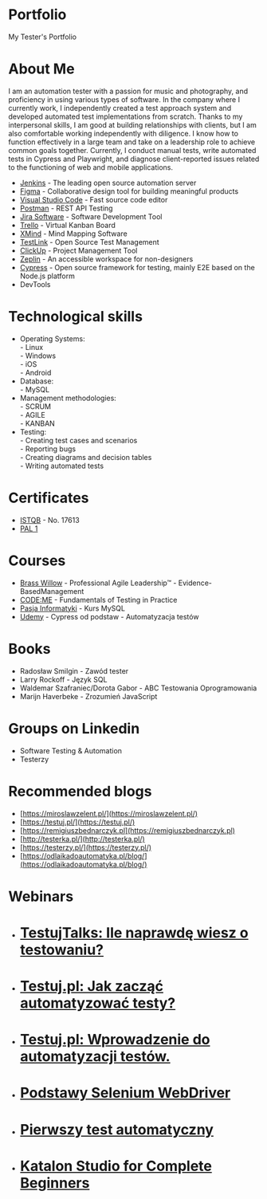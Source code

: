 # Portfolio
My Tester's Portfolio
# About Me
I am an automation tester with a passion for music and photography, and proficiency in using various types of software. In the company where I currently work, I independently created a test approach system and developed automated test implementations from scratch. Thanks to my interpersonal skills, I am good at building relationships with clients, but I am also comfortable working independently with diligence. I know how to function effectively in a large team and take on a leadership role to achieve common goals together. Currently, I conduct manual tests, write automated tests in Cypress and Playwright, and diagnose client-reported issues related to the functioning of web and mobile applications.
* [Jenkins](https://www.jenkins.io/) - The leading open source automation server <br>
* [Figma](https://www.figma.com/) - Collaborative design tool for building meaningful products <br>
* [Visual Studio Code](https://code.visualstudio.com/) - Fast source code editor
* [Postman](https://www.postman.com/) - REST API Testing <br>
* [Jira Software](https://www.atlassian.com/software/jira) - Software Development Tool <br>
* [Trello](https://trello.com/pl) - Virtual Kanban Board <br>
* [XMind](https://www.xmind.net/) - Mind Mapping Software <br>
* [TestLink](https://testlink.org/) - Open Source Test Management <br>
* [ClickUp](https://clickup.com/) - Project Management Tool <br>
* [Zeplin](https://zeplin.io/) - An accessible workspace for non-designers <br>
* [Cypress](https://www.cypress.io/) - Open source framework for testing, mainly E2E based on the Node.js platform <br>
* DevTools <br>
# Technological skills
* Operating Systems: <br>
         - Linux <br>
         - Windows <br>
         - iOS <br>
         - Android <br>
* Database: <br>
         - MySQL <br>
* Management methodologies: <br>
         - SCRUM <br>
         - AGILE <br>
         - KANBAN <br>
* Testing: <br>
         - Creating test cases and scenarios <br>
         - Reporting bugs <br>
         - Creating diagrams and decision tables <br>
         - Writing automated tests <br>
# Certificates <br>
* [ISTQB](https://www.gasq.org/en/certification/check-a-certificate.html) - No. 17613 <br>
* [PAL 1](https://www.credly.com/badges/04f7c1a5-3f01-46d6-b528-69a1755b5ff4/public_url) <br>
# Courses <br>
* [Brass Willow](https://brasswillow.pl/szkolenia-scrum-org/professional-agile-leadership-essentials/) - Professional Agile Leadership™ - Evidence-BasedManagement <br>
* [CODE:ME](https://codeme.pl/) - Fundamentals of Testing in Practice <br>
* [Pasja Informatyki](https://www.youtube.com/c/Pasjainformatykitutoriale) - Kurs MySQL <br>
* [Udemy](https://www.udemy.com/course/cypress-od-podstaw/) - Cypress od podstaw - Automatyzacja testów <br>
# Books <br>
* Radosław Smilgin - Zawód tester <br>
* Larry Rockoff - Język SQL <br>
* Waldemar Szafraniec/Dorota Gabor - ABC Testowania Oprogramowania <br>
* Marijn Haverbeke - Zrozumień JavaScript <br>
# Groups on Linkedin <br>
* Software Testing & Automation <br>
* Testerzy <br>
# Recommended blogs <br>
* [https://miroslawzelent.pl/](https://miroslawzelent.pl/) <br>
* [https://testuj.pl/](https://testuj.pl/) <br>
* [https://remigiuszbednarczyk.pl](https://remigiuszbednarczyk.pl) <br>
* [http://testerka.pl/](http://testerka.pl/) <br>
* [https://testerzy.pl/](https://testerzy.pl/) <br>
* [https://odlaikadoautomatyka.pl/blog/](https://odlaikadoautomatyka.pl/blog/) <br>
# Webinars
* # [TestujTalks: Ile naprawdę wiesz o testowaniu?](https://www.youtube.com/watch?v=7jitGIrL2EU) <br>
* # [Testuj.pl: Jak zacząć automatyzować testy?](https://www.youtube.com/watch?v=XQ4ApfDyAn8) <br>
* # [Testuj.pl: Wprowadzenie do automatyzacji testów.](https://www.youtube.com/watch?v=AIzWk9HG7sg) <br>
* # [Podstawy Selenium WebDriver](https://www.youtube.com/watch?v=SDxX4S84pmY) <br>
* # [Pierwszy test automatyczny](https://www.youtube.com/watch?v=qgVHlhK4xVw) <br>
* # [Katalon Studio for Complete Beginners](https://www.youtube.com/watch?v=lcUgrciUCPg) <br>
